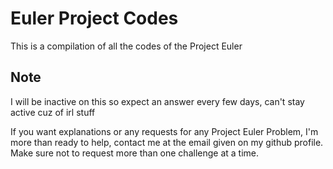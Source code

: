 # Euler Project Codes
This is a compilation of all the codes of the Project Euler

## Note
I will be inactive on this so expect an answer every few days, can't stay active cuz of irl stuff

If you want explanations or any requests for any Project Euler Problem, I'm more than ready to help,
contact me at the email given on my github profile. Make sure not to request more than one challenge at a time.
